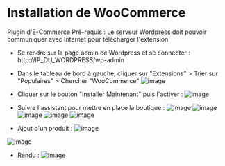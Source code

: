 # Installation de WooCommerce
Plugin d'E-Commerce
Pré-requis : Le serveur Wordpress doit pouvoir communiquer avec Internet pour télécharger l'extension

* Se rendre sur la page admin de Wordpress et se connecter : http://IP_DU_WORDPRESS/wp-admin

* Dans le tableau de bord à gauche, cliquer sur "Extensions" > Trier sur "Populaires" > Chercher "WooCommerce" 
![image](https://github.com/kawaiiineko-website/tutoriels/assets/118014015/6a7d4ce8-9f9c-4969-baa9-c2c9d6b6366b)

* Cliquer sur le bouton "Installer Maintenant" puis l'activer :
![image](https://github.com/kawaiiineko-website/tutoriels/assets/118014015/b6f1243c-5f5a-4afb-b62d-0d40935957e3)


* Suivre l'assistant pour mettre en place la boutique :
![image](https://github.com/kawaiiineko-website/tutoriels/assets/118014015/a28f00be-5411-42b9-876f-c28cf42a1864)
![image](https://github.com/kawaiiineko-website/tutoriels/assets/118014015/b6e3903b-ff96-4702-91f9-6fe237ae9446)
![image](https://github.com/kawaiiineko-website/tutoriels/assets/118014015/fae04178-6cbc-45a4-8011-cf61971c5930)
![image](https://github.com/kawaiiineko-website/tutoriels/assets/118014015/4af8453e-f12c-4ea7-9485-62b354461fc6)
![image](https://github.com/kawaiiineko-website/tutoriels/assets/118014015/13a70c9c-30ef-4103-9c60-ef0b24ca3727)

* Ajout d'un produit :
![image](https://github.com/kawaiiineko-website/tutoriels/assets/118014015/0e3d9ea1-5474-470d-86f6-94f9ce642aac)


![image](https://github.com/kawaiiineko-website/tutoriels/assets/172619483/e8cea710-b275-4604-9c96-bb57f24aee52)

* Rendu :
![image](https://github.com/kawaiiineko-website/tutoriels/assets/118014015/9e219f30-5052-4b7f-a6ef-ae945520c468)



